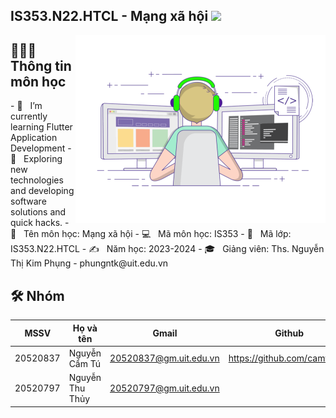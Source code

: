 <h2> IS353.N22.HTCL - Mạng xã hội <img src="https://github.com/souvikguria98/souvikguria98/blob/master/Hi.gif" width="25"></h2>
<img align="right" alt="GIF" src="https://raw.githubusercontent.com/devSouvik/devSouvik/master/gif3.gif" width="400"/>

<h2> 👨🏻‍💻 Thông tin môn học </h2>
- 🔭 &nbsp; I’m currently learning Flutter Application Development
- 🤔 &nbsp; Exploring new technologies and developing software solutions and quick hacks.
- 🔭 &nbsp; Tên môn học: Mạng xã hội
- 💻 &nbsp; Mã môn học: IS353
- 🌱 &nbsp; Mã lớp: IS353.N22.HTCL
- ✍️ &nbsp; Năm học: 2023-2024
- 🎓 &nbsp; Giảng viên: Ths. Nguyễn Thị Kim Phụng - phungntk@uit.edu.vn

<h2>🛠 Nhóm</h2>

| MSSV | Họ và tên | Gmail | Github |
|--------------|-------|------|-------|
| 20520837 | Nguyễn Cẩm Tú | 20520837@gm.uit.edu.vn | https://github.com/camtu837 
| 20520797 | Nguyễn Thu Thủy | 20520797@gm.uit.edu.vn |  





